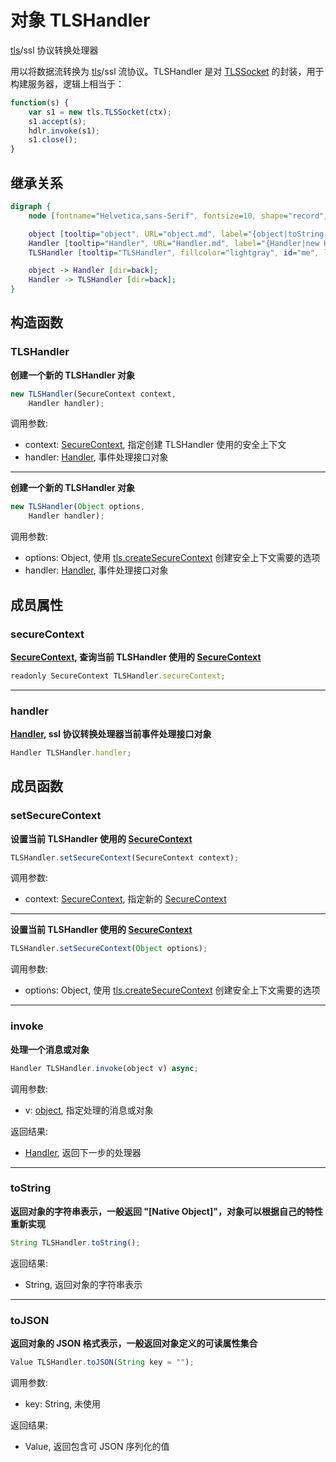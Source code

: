 # 对象 TLSHandler
[tls](../../module/ifs/tls.md)/ssl 协议转换处理器

用以将数据流转换为 [tls](../../module/ifs/tls.md)/ssl 流协议。TLSHandler 是对 [TLSSocket](TLSSocket.md) 的封装，用于构建服务器，逻辑上相当于：

```JavaScript
function(s) {
    var s1 = new tls.TLSSocket(ctx);
    s1.accept(s);
    hdlr.invoke(s1);
    s1.close();
}
```

## 继承关系
```dot
digraph {
    node [fontname="Helvetica,sans-Serif", fontsize=10, shape="record", style="filled", fillcolor="white"];

    object [tooltip="object", URL="object.md", label="{object|toString()\ltoJSON()\l}"];
    Handler [tooltip="Handler", URL="Handler.md", label="{Handler|new Handler()\l|invoke()\l}"];
    TLSHandler [tooltip="TLSHandler", fillcolor="lightgray", id="me", label="{TLSHandler|new TLSHandler()\l|secureContext\lhandler\l|setSecureContext()\l}"];

    object -> Handler [dir=back];
    Handler -> TLSHandler [dir=back];
}
```

## 构造函数
        
### TLSHandler
**创建一个新的 TLSHandler 对象**

```JavaScript
new TLSHandler(SecureContext context,
    Handler handler);
```

调用参数:
* context: [SecureContext](SecureContext.md), 指定创建 TLSHandler 使用的安全上下文
* handler: [Handler](Handler.md), 事件处理接口对象

--------------------------
**创建一个新的 TLSHandler 对象**

```JavaScript
new TLSHandler(Object options,
    Handler handler);
```

调用参数:
* options: Object, 使用 [tls.createSecureContext](../../module/ifs/tls.md#createSecureContext) 创建安全上下文需要的选项
* handler: [Handler](Handler.md), 事件处理接口对象

## 成员属性
        
### secureContext
**[SecureContext](SecureContext.md), 查询当前 TLSHandler 使用的 [SecureContext](SecureContext.md)**

```JavaScript
readonly SecureContext TLSHandler.secureContext;
```

--------------------------
### handler
**[Handler](Handler.md), ssl 协议转换处理器当前事件处理接口对象**

```JavaScript
Handler TLSHandler.handler;
```

## 成员函数
        
### setSecureContext
**设置当前 TLSHandler 使用的 [SecureContext](SecureContext.md)**

```JavaScript
TLSHandler.setSecureContext(SecureContext context);
```

调用参数:
* context: [SecureContext](SecureContext.md), 指定新的 [SecureContext](SecureContext.md)

--------------------------
**设置当前 TLSHandler 使用的 [SecureContext](SecureContext.md)**

```JavaScript
TLSHandler.setSecureContext(Object options);
```

调用参数:
* options: Object, 使用 [tls.createSecureContext](../../module/ifs/tls.md#createSecureContext) 创建安全上下文需要的选项

--------------------------
### invoke
**处理一个消息或对象**

```JavaScript
Handler TLSHandler.invoke(object v) async;
```

调用参数:
* v: [object](object.md), 指定处理的消息或对象

返回结果:
* [Handler](Handler.md), 返回下一步的处理器

--------------------------
### toString
**返回对象的字符串表示，一般返回 "[Native Object]"，对象可以根据自己的特性重新实现**

```JavaScript
String TLSHandler.toString();
```

返回结果:
* String, 返回对象的字符串表示

--------------------------
### toJSON
**返回对象的 JSON 格式表示，一般返回对象定义的可读属性集合**

```JavaScript
Value TLSHandler.toJSON(String key = "");
```

调用参数:
* key: String, 未使用

返回结果:
* Value, 返回包含可 JSON 序列化的值

